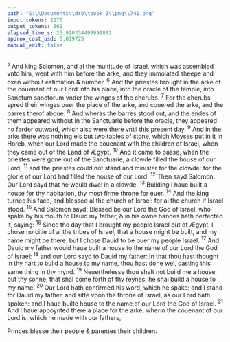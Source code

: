 ```yaml
---
path: "E:\\Documents\\drb\\book_1\\png\\741.png"
input_tokens: 2270
output_tokens: 861
elapsed_time_s: 25.920334499999882
approx_cost_usd: 0.019725
manual_edit: false
---
```

<sup>5</sup> And king Solomon, and al the multitude of Israel, which was assembled vnto him, went with him before the arke, and they immolated sheepe and oxen without estimation & number. <sup>6</sup> And the priestes brought in the arke of the couenant of our Lord into his place, into the oracle of the temple, into Sanctum sanctorum vnder the winges of the cherubs. <sup>7</sup> For the cherubs spred their winges ouer the place of the arke, and couered the arke, and the barres therof aboue. <sup>8</sup> And wheras the barres stood out, and the endes of them appeared without in the Sanctuarie before the oracle, they appeared no farder outward, which also were there vntil this present day. <sup>9</sup> And in the arke there was nothing els but two tables of stone, which Moyses put in it in Horeb, when our Lord made the couenant with the children of Israel, when they came out of the Land of Ægypt. <sup>10</sup> And it came to passe, when the priestes were gone out of the Sanctuarie, a clowde filled the house of our Lord, <sup>11</sup> and the priestes could not stand and minister for the clowde: for the glorie of our Lord had filled the house of our Lord. <sup>12</sup> Then sayd Salomon: Our Lord sayd that he would dwel in a clowde. <sup>13</sup> Building I haue built a house for thy habitation, thy most firme throne for euer. <sup>14</sup> And the king turned his face, and blessed al the church of Israel: for al the church if Israel stood. <sup>15</sup> And Salomon sayd: Blessed be our Lord the God of Israel, who spake by his mouth to Dauid my father, & in his owne handes hath perfected it, saying: <sup>16</sup> Since the day that I brought my people Israel out of Ægypt, I chose no citie of al the tribes of Israel, that a house might be built, and my name might be there: but I chose Dauid to be ouer my people Israel. <sup>17</sup> And Dauid my father would haue built a house to the name of our Lord the God of Israel: <sup>18</sup> and our Lord sayd to Dauid my father: In that thou hast thought in thy hart to build a house to my name, thou hast done wel, casting this same thing in thy mynd. <sup>19</sup> Neuerthelesse thou shalt not build me a house, but thy sonne, that shal come forth of thy reynes, he shal build a house to my name. <sup>20</sup> Our Lord hath confirmed his word, which he spake: and I stand for Dauid my father, and sitte vpon the throne of Israel, as our Lord hath spoken: and I haue builte house to the name of our Lord the God of Israel. <sup>21</sup> And I haue appoynted there a place for the arke, wherin the couenant of our Lord is, which he made with our fathers,

[^1]: There was no more with in the arke, verse. 10. but on the outside was the rodde of Aaron. Nu. 17. Heb. 9. the golden potte with Manna. Exod. 16. Heb. 9. and the booke of the law received by Moyses. Deut. 31.

<aside>Princes blesse their people & parentes their children.</aside>